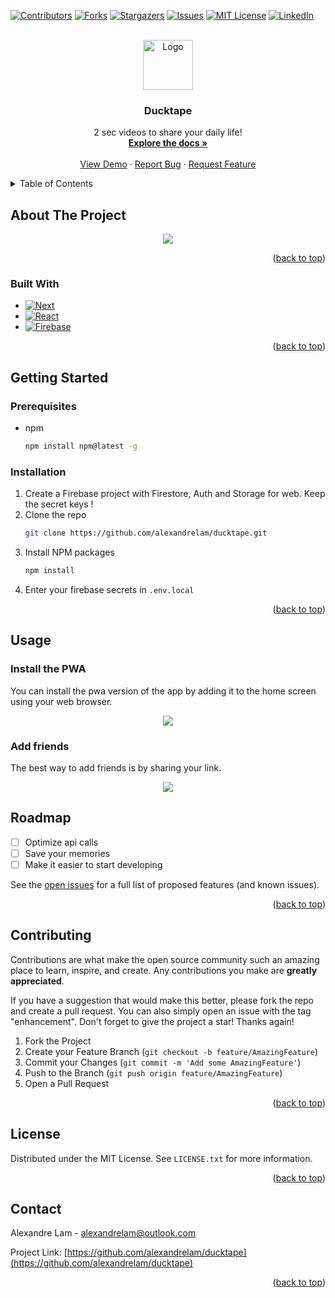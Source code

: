 <!-- Improved compatibility of back to top link: See: https://github.com/othneildrew/Best-README-Template/pull/73 -->

<a name="readme-top"></a>

<!--
*** Thanks for checking out the Best-README-Template. If you have a suggestion
*** that would make this better, please fork the repo and create a pull request
*** or simply open an issue with the tag "enhancement".
*** Don't forget to give the project a star!
*** Thanks again! Now go create something AMAZING! :D
-->

<!-- PROJECT SHIELDS -->
<!--
*** I'm using markdown "reference style" links for readability.
*** Reference links are enclosed in brackets [ ] instead of parentheses ( ).
*** See the bottom of this document for the declaration of the reference variables
*** for contributors-url, forks-url, etc. This is an optional, concise syntax you may use.
*** https://www.markdownguide.org/basic-syntax/#reference-style-links
-->

[![Contributors][contributors-shield]][contributors-url]
[![Forks][forks-shield]][forks-url]
[![Stargazers][stars-shield]][stars-url]
[![Issues][issues-shield]][issues-url]
[![MIT License][license-shield]][license-url]
[![LinkedIn][linkedin-shield]][linkedin-url]

<!-- PROJECT LOGO -->
<br />
<div align="center">
  <a href="https://github.com/alexandrelam/ducktape">
    <img src="https://user-images.githubusercontent.com/25727549/200224448-de453209-ba24-428c-84c6-38eb06e2c67d.png" alt="Logo" width="80" height="80">
  </a>

<h3 align="center">Ducktape</h3>

  <p align="center">
    2 sec videos to share your daily life!
    <br />
<a href="https://github.com/alexandrelam/ducktape"><strong>Explore the docs »</strong></a>
    <br />
    <br />
    <a href="https://github.com/alexandrelam/ducktape">View Demo</a>
    ·
    <a href="https://github.com/alexandrelam/ducktape/issues">Report Bug</a>
    ·
    <a href="https://github.com/alexandrelam/ducktape/issues">Request Feature</a>
  </p>
</div>

<!-- TABLE OF CONTENTS -->
<details>
  <summary>Table of Contents</summary>
  <ol>
    <li>
      <a href="#about-the-project">About The Project</a>
      <ul>
        <li><a href="#built-with">Built With</a></li>
      </ul>
    </li>
    <li>
      <a href="#getting-started">Getting Started</a>
      <ul>
        <li><a href="#prerequisites">Prerequisites</a></li>
        <li><a href="#installation">Installation</a></li>
      </ul>
    </li>
    <li>
      <a href="#usage">Usage</a>
      <ul>
        <li href="install-the-pwa">Install the pwa</li>
        <li href="add-friends">Add friends</li>
      </ul>
    </li>
    <li><a href="#roadmap">Roadmap</a></li>
    <li><a href="#contributing">Contributing</a></li>
    <li><a href="#license">License</a></li>
    <li><a href="#contact">Contact</a></li>
    <li><a href="#acknowledgments">Acknowledgments</a></li>
  </ol>
</details>

<!-- ABOUT THE PROJECT -->

## About The Project

<p align="center">
  <img src="https://user-images.githubusercontent.com/25727549/200730673-704c731d-0c78-473b-9324-41ae933d478e.gif">
</p>

<p align="right">(<a href="#readme-top">back to top</a>)</p>

### Built With

- [![Next][next.js]][next-url]
- [![React][react.js]][react-url]
- [![Firebase][firebase.js]][firebase-url]

<p align="right">(<a href="#readme-top">back to top</a>)</p>

<!-- GETTING STARTED -->

## Getting Started

### Prerequisites

- npm
  ```sh
  npm install npm@latest -g
  ```

### Installation

1. Create a Firebase project with Firestore, Auth and Storage for web. Keep the secret keys !
2. Clone the repo
   ```sh
   git clone https://github.com/alexandrelam/ducktape.git
   ```
3. Install NPM packages
   ```sh
   npm install
   ```
4. Enter your firebase secrets in `.env.local`

<p align="right">(<a href="#readme-top">back to top</a>)</p>

## Usage

### Install the PWA

You can install the pwa version of the app by adding it to the home screen using your web browser.

<p align="center">
  <img src="https://user-images.githubusercontent.com/25727549/200731349-2252754f-6150-4d25-9057-fae3106b9bf6.gif">
</p>

### Add friends

The best way to add friends is by sharing your link.

<p align="center">
  <img src="https://user-images.githubusercontent.com/25727549/200731820-ccce9296-88be-4b87-bd73-a9d18858a4ac.gif">
</p>

<!-- ROADMAP -->

## Roadmap

- [ ] Optimize api calls
- [ ] Save your memories
- [ ] Make it easier to start developing

See the [open issues](https://github.com/alexandrelam/ducktape/issues) for a full list of proposed features (and known issues).

<p align="right">(<a href="#readme-top">back to top</a>)</p>

<!-- CONTRIBUTING -->

## Contributing

Contributions are what make the open source community such an amazing place to learn, inspire, and create. Any contributions you make are **greatly appreciated**.

If you have a suggestion that would make this better, please fork the repo and create a pull request. You can also simply open an issue with the tag "enhancement".
Don't forget to give the project a star! Thanks again!

1. Fork the Project
2. Create your Feature Branch (`git checkout -b feature/AmazingFeature`)
3. Commit your Changes (`git commit -m 'Add some AmazingFeature'`)
4. Push to the Branch (`git push origin feature/AmazingFeature`)
5. Open a Pull Request

<p align="right">(<a href="#readme-top">back to top</a>)</p>

<!-- LICENSE -->

## License

Distributed under the MIT License. See `LICENSE.txt` for more information.

<p align="right">(<a href="#readme-top">back to top</a>)</p>

<!-- CONTACT -->

## Contact

Alexandre Lam - alexandrelam@outlook.com

Project Link: [https://github.com/alexandrelam/ducktape](https://github.com/alexandrelam/ducktape)

<p align="right">(<a href="#readme-top">back to top</a>)</p>

<!-- MARKDOWN LINKS & IMAGES -->
<!-- https://www.markdownguide.org/basic-syntax/#reference-style-links -->

[contributors-shield]: https://img.shields.io/github/contributors/alexandrelam/ducktape.svg?style=for-the-badge
[contributors-url]: https://github.com/alexandrelam/ducktape/graphs/contributors
[forks-shield]: https://img.shields.io/github/forks/alexandrelam/ducktape.svg?style=for-the-badge
[forks-url]: https://github.com/alexandrelam/ducktape/network/members
[stars-shield]: https://img.shields.io/github/stars/alexandrelam/ducktape.svg?style=for-the-badge
[stars-url]: https://github.com/alexandrelam/ducktape/stargazers
[issues-shield]: https://img.shields.io/github/issues/alexandrelam/ducktape.svg?style=for-the-badge
[issues-url]: https://github.com/alexandrelam/ducktape/issues
[license-shield]: https://img.shields.io/github/license/alexandrelam/ducktape.svg?style=for-the-badge
[license-url]: https://github.com/alexandrelam/ducktape/blob/main/LICENSE
[linkedin-shield]: https://img.shields.io/badge/-LinkedIn-black.svg?style=for-the-badge&logo=linkedin&colorB=555
[linkedin-url]: https://www.linkedin.com/in/alexandre-lam-74787b191/
[product-screenshot]: images/screenshot.png
[next.js]: https://img.shields.io/badge/next.js-000000?style=for-the-badge&logo=nextdotjs&logoColor=white
[next-url]: https://nextjs.org/
[react.js]: https://img.shields.io/badge/React-20232A?style=for-the-badge&logo=react&logoColor=61DAFB
[react-url]: https://reactjs.org/
[firebase-url]: https://firebase.google.com/
[firebase.js]: https://img.shields.io/badge/Firebase-039BE5?style=for-the-badge&logo=Firebase&logoColor=white

